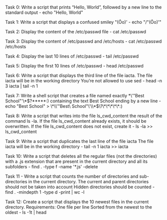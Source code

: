 Task 0: Write a script that prints “Hello, World”, followed by a new line to the standard output - echo "Hello, World"

Task 1: Write a script that displays a confused smiley "(Ôo)' - echo "/"(Ôo)'"

Task 2: Display the content of the /etc/passwd file - cat /etc/passwd

Task 3: Display the content of /etc/passwd and /etc/hosts - cat /etc/passwd /etc/hosts

Task 4: Display the last 10 lines of /etc/passwd - tail /etc/passwd

Task 5: Display the first 10 lines of /etc/passwd - head /etc/passwd

Task 6: Write a script that displays the third line of the file iacta.
The file iacta will be in the working directory
You’re not allowed to use sed - head -n 3 iacta | tail -n 1

Task 7: Write a shell script that creates a file named exactly \*\\'"Best School"\'\\*$\?\*\*\*\*\*:) containing the text Best School ending by a new line - echo "Best School" > \\\*\\\\\'\"Best\ School\"\\\'\\\\\*\$\\\?\\\*\\\*\\\*\\\*\\\*\:\)

Task 8: Write a script that writes into the file ls_cwd_content the result of the command ls -la. If the file ls_cwd_content already exists, it should be overwritten. If the file ls_cwd_content does not exist, create it - ls -la >> ls_cwd_content

Task 9: Write a script that duplicates the last line of the file iacta
The file iacta will be in the working directory - tail -n 1 iacta >> iacta

Task 10: Write a script that deletes all the regular files (not the directories) with a .js extension that are present in the current directory and all its subfolders - find . -type f -name '*.js' -delete

Task 11 - Write a script that counts the number of directories and sub-directories in the current directory.
The current and parent directories should not be taken into account
Hidden directories should be counted - find . -mindepth 1 -type d -print | wc -l

Task 12: Create a script that displays the 10 newest files in the current directory.
Requirements:
One file per line
Sorted from the newest to the oldest - ls -1t | head

